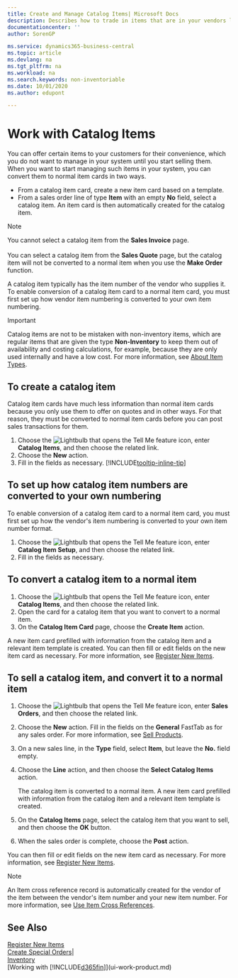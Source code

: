 ```yaml
---
title: Create and Manage Catalog Items| Microsoft Docs
description: Describes how to trade in items that are in your vendors list of items but not in your own list of items.
documentationcenter: ''
author: SorenGP

ms.service: dynamics365-business-central
ms.topic: article
ms.devlang: na
ms.tgt_pltfrm: na
ms.workload: na
ms.search.keywords: non-inventoriable
ms.date: 10/01/2020
ms.author: edupont

---
```

# Work with Catalog Items
You can offer certain items to your customers for their convenience, which you do not want to manage in your system until you start selling them. When you want to start managing such items in your system, you can convert them to normal item cards in two ways.

* From a catalog item card, create a new item card based on a template.
* From a sales order line of type **Item** with an empty **No** field, select a catalog item. An item card is then automatically created for the catalog item.

> [!NOTE]  
> You cannot select a catalog item from the **Sales Invoice** page.<br /><br />
> You can select a catalog item from the **Sales Quote** page, but the catalog item will not be converted to a normal item when you use the **Make Order** function.

A catalog item typically has the item number of the vendor who supplies it. To enable conversion of a catalog item card to a normal item card, you must first set up how vendor item numbering is converted to your own item numbering.   

> [!Important]
> Catalog items are not to be mistaken with non-inventory items, which are regular items that are given the type **Non-Inventory** to keep them out of availability and costing calculations, for example, because they are only used internally and have a low cost. For more information, see [About Item Types](inventory-about-item-types.md).

## To create a catalog item
Catalog item cards have much less information than normal item cards because you only use them to offer on quotes and in other ways. For that reason, they must be converted to normal item cards before you can post sales transactions for them.

1. Choose the ![Lightbulb that opens the Tell Me feature](media/ui-search/search_small.png "Tell me what you want to do") icon, enter **Catalog Items**, and then choose the related link.
2. Choose the **New** action.
3. Fill in the fields as necessary. [!INCLUDE[tooltip-inline-tip](includes/tooltip-inline-tip_md.md)]

## To set up how catalog item numbers are converted to your own numbering
To enable conversion of a catalog item card to a normal item card, you must first set up how the vendor's item numbering is converted to your own item number format.

1. Choose the ![Lightbulb that opens the Tell Me feature](media/ui-search/search_small.png "Tell me what you want to do") icon, enter **Catalog Item Setup**, and then choose the related link.
2. Fill in the fields as necessary.

## To convert a catalog item to a normal item
1. Choose the ![Lightbulb that opens the Tell Me feature](media/ui-search/search_small.png "Tell me what you want to do") icon, enter **Catalog Items**, and then choose the related link.
2. Open the card for a catalog item that you want to convert to a normal item.
3. On the **Catalog Item Card** page, choose the **Create Item** action.

A new item card prefilled with information from the catalog item and a relevant item template is created. You can then fill or edit fields on the new item card as necessary. For more information, see [Register New Items](inventory-how-register-new-items.md).

## To sell a catalog item, and convert it to a normal item
1. Choose the ![Lightbulb that opens the Tell Me feature](media/ui-search/search_small.png "Tell me what you want to do") icon, enter **Sales Orders**, and then choose the related link.
2. Choose the **New** action. Fill in the fields on the **General** FastTab as for any sales order. For more information, see [Sell Products](sales-how-sell-products.md).
3. On a new sales line, in the **Type** field, select **Item**, but leave the **No.** field empty.
4. Choose the **Line** action, and then choose the **Select Catalog Items** action.

    The catalog item is converted to a normal item. A new item card prefilled with information from the catalog item and a relevant item template is created.
5. On the **Catalog Items** page, select the catalog item that you want to sell, and then choose the **OK** button.
6. When the sales order is complete, choose the **Post** action.

You can then fill or edit fields on the new item card as necessary. For more information, see [Register New Items](inventory-how-register-new-items.md).

> [!NOTE]  
>   An Item cross reference record is automatically created for the vendor of the item between the vendor's item number and your new item number. For more information, see [Use Item Cross References](inventory-how-use-item-cross-refs.md).

## See Also
[Register New Items](inventory-how-register-new-items.md)  
[Create Special Orders](sales-how-to-create-special-orders.md)|  
[Inventory](inventory-manage-inventory.md)  
[Working with [!INCLUDE[d365fin](includes/d365fin_md.md)]](ui-work-product.md)
